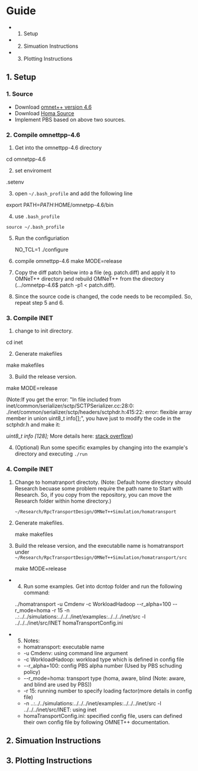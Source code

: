 # Guide
  - 1. Setup 
  - 2. Simuation Instructions  
  - 3. Plotting Instructions

## 1. Setup
### 1. Source
  - Download [omnet++ version 4.6](https://omnetpp.org/download/old.html)
  - Download [Homa Source](https://github.com/PlatformLab/HomaSimulation/tree/omnet_simulations/RpcTransportDesign/OMNeT%2B%2BSimulation)
  - Implement PBS based on above two sources. 

### 2. Compile omnettpp-4.6 
1. Get into the omnettpp-4.6 directory
  
  cd omnetpp-4.6 

2. set enviroment
    
  .setenv

3. open ``~/.bash_profile`` and add the following line 

  export PATH=$PATH:$HOME/omnetpp-4.6/bin 

4. use ``.bash_profile``
    
  ``source ~/.bash_profile``

5. Run the configuriation 
    
    NO_TCL=1 ./configure

6. compile omnettpp-4.6
    make MODE=release

7. Copy the diff patch below into a file (eg. patch.diff) and apply
    it to OMNeT++ directory and rebuild OMNeT++ from the directory
    (.../omnetpp-4.6$ patch -p1 < patch.diff). 
8. Since the source code is changed, the code needs to be 
    recompiled. So, repeat step 5 and 6. 

### 3. Compile INET
1. change to init directory. 
  
  cd inet 

2. Generate makefiles

  make makefiles 

3. Build the release version. 
  
  make MODE=release 

(Note:If you get the error: "In file included from 
inet/common/serializer/sctp/SCTPSerializer.cc:28:0: 
./inet/common/serializer/sctp/headers/sctphdr.h:415:22: 
error: flexible array member in union uint8_t info[];", 
you have just to modify the code in the sctphdr.h and make it:  

  *uint8_t info [128];*
  More details here: [stack overflow](https://stackoverflow.com/questions/37969272/error-compiling-inet-framework-for-omnet:)) 

4. (Optional) Run some specific examples by changing into 
the example's directory and executing ``./run``

### 4. Compile INET  
1. Change to homatranport directoty. (Note: Default home directory should Research 
  becuase some problem require the path name to Start with Research. So, if you 
  copy from the repository, you can move the Research folder within home directory.) 
  
   ``~/Research/RpcTransportDesign/OMNeT++Simulation/homatransport``

2. Generate makefiles.
    
    make makefiles 

3. Build the release version, and the executablle name is homatransport under
    ``~/Research/RpcTransportDesign/OMNeT++Simulation/homatransport/src``
  
    make MODE=release

- 4. Run some examples. Get into dcntop folder and run the following command:  
  
  ../homatransport -u Cmdenv -c WorkloadHadoop --r_alpha=100 --r_mode=homa -r 15 -n ..:../../simulations:../../../inet/examples:../../../inet/src -l ../../../inet/src/INET homaTransportConfig.ini

- 5. Notes: 
  
  - homatransport: executable name 
  - -u Cmdenv: using command line argument 
  - -c WorkloadHadoop: workload type which is defined in config file
  - --r_alpha=100: config PBS alpha number (Used by PBS schuding policy)
  - --r_mode=homa: transport type (homa, aware, blind (Note: aware, and blind are used by PBS))
  - -r 15: running number to specify loading factor(more details in config file)
  - -n ..:../../simulations:../../../inet/examples:../../../inet/src -l ../../../inet/src/INET: 
    using inet 
  - homaTransportConfig.ini: specified config file, users can defined their own config file by following
    OMNET++ documentation. 

## 2. Simuation Instructions  

## 3. Plotting Instructions   
      
